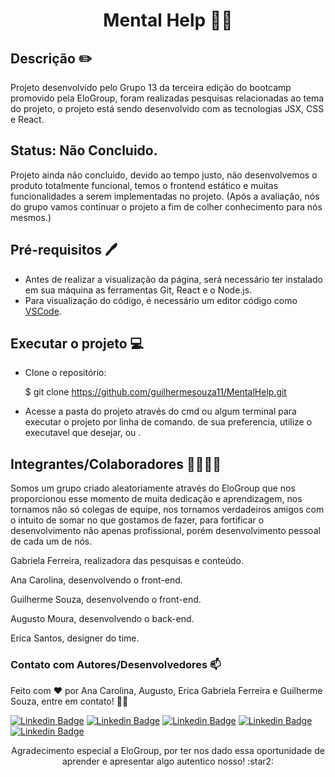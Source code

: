 # <p align="center"> Mental Help :massage_woman:</p>

## Descrição ✏️

Projeto desenvolvido pelo Grupo 13 da terceira edição do bootcamp promovido pela EloGroup, foram realizadas pesquisas relacionadas ao tema do projeto, o projeto está sendo desenvolvido com as tecnologias JSX, CSS e React.



## Status: Não Concluido.

Projeto ainda não concluido, devido ao tempo justo, não desenvolvemos o produto totalmente funcional, temos o frontend estático e muitas funcionalidades a serem implementadas no projeto. (Após a avaliação, nós do grupo vamos continuar o projeto a fim de colher conhecimento para nós mesmos.)



## Pré-requisitos 🖊️

- Antes de realizar a visualização da página, será necessário ter instalado em sua máquina as ferramentas Git, React e o Node.js.
- Para visualização do código, é necessário um editor código como <a href="https://code.visualstudio.com/">VSCode</a>.



## Executar o projeto :computer:

- Clone o repositório: <br>
  
  $ git clone <https://github.com/guilhermesouza11/MentalHelp.git>
  
- Acesse a pasta do projeto através do cmd ou algum terminal para executar o projeto por linha de comando.
  de sua preferencia, utilize o executavel que desejar, <npm start> ou <yarn start>.
  
  

## Integrantes/Colaboradores :woman_technologist::man_technologist: <br>

Somos um grupo criado aleatoriamente através do EloGroup que nos proporcionou esse momento de muita dedicação e aprendizagem, nos tornamos não só colegas de equipe, nos tornamos verdadeiros amigos com o intuito de somar no que gostamos de fazer, para fortificar o desenvolvimento não apenas profissional, porém desenvolvimento pessoal de cada um de nós.

Gabriela Ferreira, realizadora das pesquisas e conteúdo.

Ana Carolina, desenvolvendo o front-end. 

Guilherme Souza, desenvolvendo o front-end. 

Augusto Moura, desenvolvendo o back-end.

Erica Santos, designer do time.


### Contato com Autores/Desenvolvedores :mailbox:

Feito com ❤️ por Ana Carolina, Augusto, Erica Gabriela Ferreira e Guilherme Souza, entre em contato! 👋🏽

 [![Linkedin Badge](https://img.shields.io/badge/Guilherme-0077B5?style=for-the-badge&logo=linkedin&logoColor=white&link=https://www.linkedin.com/in/guilhermesouzadossantos/)](https://www.linkedin.com/in/guilhermesouzadossantos/)  [![Linkedin Badge](https://img.shields.io/badge/AnaCarolina-0077B5?style=for-the-badge&logo=linkedin&logoColor=white&link=https://www.linkedin.com/in/anacrln/)](https://www.linkedin.com/in/anacrln/)  [![Linkedin Badge](https://img.shields.io/badge/AugustoMoura-0077B5?style=for-the-badge&logo=linkedin&logoColor=white&link=https://www.linkedin.com/in/augusto-moura-5072b5181/)](https://www.linkedin.com/in/augusto-moura-5072b5181/)  [![Linkedin Badge](https://img.shields.io/badge/EricaSantos-0077B5?style=for-the-badge&logo=linkedin&logoColor=white&link=https://www.linkedin.com/in/erica-santoss/)](https://www.linkedin.com/in/erica-santoss/)  [![Linkedin Badge](https://img.shields.io/badge/GabrielaFerreira-0077B5?style=for-the-badge&logo=linkedin&logoColor=white&link=https://www.linkedin.com/in/erica-santoss/)](https://www.linkedin.com/in/erica-santoss/)





<p align='center'>Agradecimento especial a EloGroup, por ter nos dado essa oportunidade de aprender e apresentar algo autentico nosso! :star2:</p>